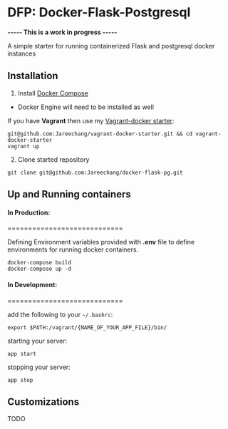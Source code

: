 DFP: Docker-Flask-Postgresql 
============================
**----- This is a work in progress -----**

A simple starter for running containerized Flask and postgresql docker instances

## Installation

1. Install [Docker Compose](https://www.docker.com/)
- Docker Engine will need to be installed as well

If you have **Vagrant** then use my [Vagrant-docker starter](https://github.com/Jareechang/vagrant-docker-starter):

```
git@github.com:Jareechang/vagrant-docker-starter.git && cd vagrant-docker-starter 
vagrant up
```

2. Clone started repository 
```
git clone git@github.com:Jareechang/docker-flask-pg.git
```

## Up and Running containers 

#### In Production:
============================


Defining Environment variables provided with **.env** file to define environments for running docker containers.

```
docker-compose build
docker-compose up -d
```

#### In Development:
============================


add the following to your `~/.bashrc`:
```
export $PATH:/vagrant/{NAME_OF_YOUR_APP_FILE}/bin/
```

starting your server: 
```
app start
```

stopping your server: 
```
app stop 
```


## Customizations 

TODO
